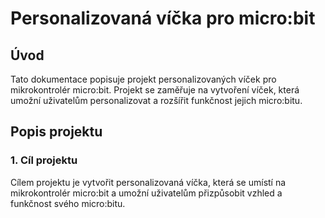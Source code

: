 # Personalizovaná víčka pro micro:bit

## Úvod

Tato dokumentace popisuje projekt personalizovaných víček pro mikrokontrolér micro:bit. Projekt se zaměřuje na vytvoření víček, která umožní uživatelům personalizovat a rozšířit funkčnost jejich micro:bitu.

## Popis projektu

### 1. Cíl projektu
Cílem projektu je vytvořit personalizovaná víčka, která se umístí na mikrokontrolér micro:bit a umožní uživatelům přizpůsobit vzhled a funkčnost svého micro:bitu.
